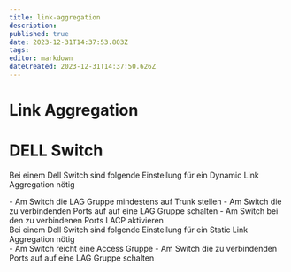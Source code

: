 ```yaml
---
title: link-aggregation
description: 
published: true
date: 2023-12-31T14:37:53.803Z
tags: 
editor: markdown
dateCreated: 2023-12-31T14:37:50.626Z
---
```


# Link Aggregation

# <span class="mw-headline" id="bkmrk-dell-switch-1">DELL Switch</span>

Bei einem Dell Switch sind folgende Einstellung für ein Dynamic Link Aggregation nötig

<div class="vector-body" id="bkmrk-am-switch-die-lag-gr"><div class="mw-body-content mw-content-ltr" dir="ltr" lang="de"><div class="mw-parser-output">- Am Switch die LAG Gruppe mindestens auf Trunk stellen
- Am Switch die zu verbindenden Ports auf auf eine LAG Gruppe schalten
- Am Switch bei den zu verbindenen Ports LACP aktivieren

</div></div></div>  
Bei einem Dell Switch sind folgende Einstellung für ein Static Link Aggregation nötig

<div class="vector-body" id="bkmrk-am-switch-reicht-ein"><div class="mw-body-content mw-content-ltr" dir="ltr" id="bkmrk-am-switch-reicht-ein-1" lang="de"><div class="mw-parser-output">- Am Switch reicht eine Access Gruppe
- Am Switch die zu verbindenden Ports auf auf eine LAG Gruppe schalten

</div></div></div>